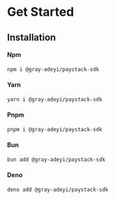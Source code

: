 # Get Started

## Installation

<!-- tabs:start -->

#### **Npm**

```bash
npm i @gray-adeyi/paystack-sdk
```

#### **Yarn**

```bash
yarn i @gray-adeyi/paystack-sdk
```

#### **Pnpm**

```bash
pnpm i @gray-adeyi/paystack-sdk
```

#### **Bun**

```bash
bun add @gray-adeyi/paystack-sdk
```

#### **Deno**

```bash
deno add @gray-adeyi/paystack-sdk
```

<!-- tabs:end -->
